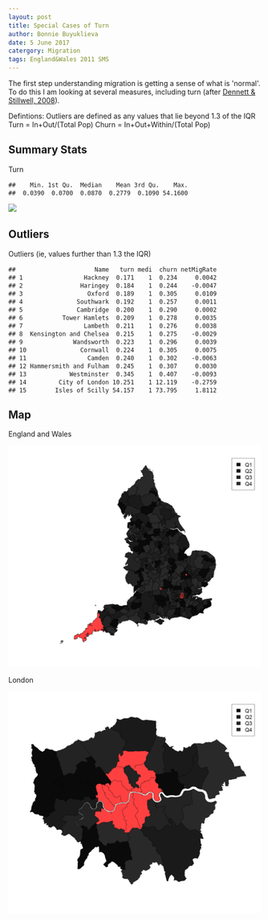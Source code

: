 ```yaml
---
layout: post
title: Special Cases of Turn
author: Bonnie Buyuklieva
date: 5 June 2017
catergory: Migration
tags: England&Wales 2011 SMS
---
```


The first step understanding migration is getting a sense of what is 'normal'.
To do this I am looking at several measures, including turn (after [Dennett & Stillwell, 2008](https://www.researchonline.org.uk/sds/search/download.do%3Bjsessionid=B8F5D490363B64052BC2400530827BDB?ref=A20797)).

Defintions:
Outliers are defined as any values that lie beyond 1.3 of the IQR 
Turn = In+Out/(Total Pop) Churn = In+Out+Within/(Total Pop)

Summary Stats
-------------

Turn

    ##    Min. 1st Qu.  Median    Mean 3rd Qu.    Max. 
    ##  0.0390  0.0700  0.0870  0.2779  0.1090 54.1600

![](Outliers_TurnChurn_files/figure-markdown_github/HistoT-1.png)

Outliers
--------

Outliers (ie, values further than 1.3 the IQR)

    ##                      Name   turn medi  churn netMigRate
    ## 1                 Hackney  0.171    1  0.234     0.0042
    ## 2                Haringey  0.184    1  0.244    -0.0047
    ## 3                  Oxford  0.189    1  0.305     0.0109
    ## 4               Southwark  0.192    1  0.257     0.0011
    ## 5               Cambridge  0.200    1  0.290     0.0002
    ## 6           Tower Hamlets  0.209    1  0.278     0.0035
    ## 7                 Lambeth  0.211    1  0.276     0.0038
    ## 8  Kensington and Chelsea  0.215    1  0.275    -0.0029
    ## 9              Wandsworth  0.223    1  0.296     0.0039
    ## 10               Cornwall  0.224    1  0.305     0.0075
    ## 11                 Camden  0.240    1  0.302    -0.0063
    ## 12 Hammersmith and Fulham  0.245    1  0.307     0.0030
    ## 13            Westminster  0.345    1  0.407    -0.0093
    ## 14         City of London 10.251    1 12.119    -0.2759
    ## 15        Isles of Scilly 54.157    1 73.795     1.8112

Map
---

England and Wales

![](/images/mapDRAW-1.png)

London

![](/images/mapDRAW_lnd-1.png)
